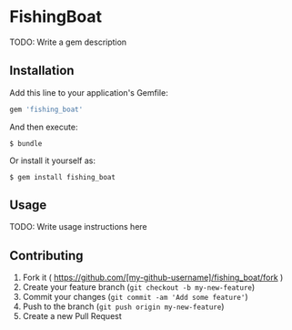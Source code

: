 # FishingBoat

TODO: Write a gem description

## Installation

Add this line to your application's Gemfile:

```ruby
gem 'fishing_boat'
```

And then execute:

    $ bundle

Or install it yourself as:

    $ gem install fishing_boat

## Usage

TODO: Write usage instructions here

## Contributing

1. Fork it ( https://github.com/[my-github-username]/fishing_boat/fork )
2. Create your feature branch (`git checkout -b my-new-feature`)
3. Commit your changes (`git commit -am 'Add some feature'`)
4. Push to the branch (`git push origin my-new-feature`)
5. Create a new Pull Request
